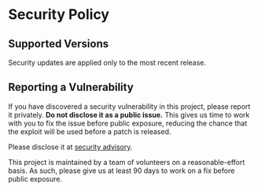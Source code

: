 # Security Policy

## Supported Versions

Security updates are applied only to the most recent release.

## Reporting a Vulnerability

If you have discovered a security vulnerability in this project, please report
it privately. **Do not disclose it as a public issue.** This gives us time to
work with you to fix the issue before public exposure, reducing the chance that
the exploit will be used before a patch is released.

Please disclose it at [security advisory](https://github.com/RustCrypto/ring-compat/security/advisories/new).

This project is maintained by a team of volunteers on a reasonable-effort basis.
As such, please give us at least 90 days to work on a fix before public exposure.
